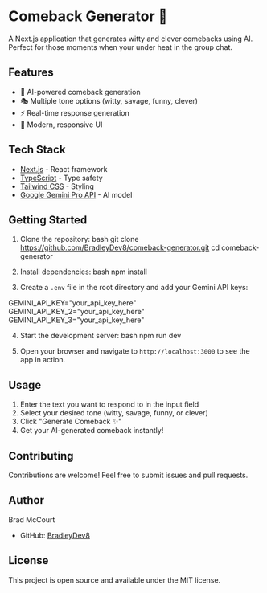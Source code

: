 # Comeback Generator 🎯

A Next.js application that generates witty and clever comebacks using AI. Perfect for those moments when your under heat in the group chat.

## Features

- 🤖 AI-powered comeback generation
- 🎭 Multiple tone options (witty, savage, funny, clever)
- ⚡ Real-time response generation
- 🎨 Modern, responsive UI

## Tech Stack

- [Next.js](https://nextjs.org/) - React framework
- [TypeScript](https://www.typescriptlang.org/) - Type safety
- [Tailwind CSS](https://tailwindcss.com/) - Styling
- [Google Gemini Pro API](https://ai.google.dev/) - AI model

## Getting Started

1. Clone the repository:
bash
git clone https://github.com/BradleyDev8/comeback-generator.git
cd comeback-generator

2. Install dependencies:
bash
npm install

3. Create a `.env` file in the root directory and add your Gemini API keys:

GEMINI_API_KEY="your_api_key_here"
GEMINI_API_KEY_2="your_api_key_here"
GEMINI_API_KEY_3="your_api_key_here"

4. Start the development server:
bash
npm run dev

5. Open your browser and navigate to `http://localhost:3000` to see the app in action.

## Usage

1. Enter the text you want to respond to in the input field
2. Select your desired tone (witty, savage, funny, or clever)
3. Click "Generate Comeback ✨"
4. Get your AI-generated comeback instantly!

## Contributing

Contributions are welcome! Feel free to submit issues and pull requests.

## Author

Brad McCourt
- GitHub: [BradleyDev8](https://github.com/BradleyDev8)

## License

This project is open source and available under the MIT license.

